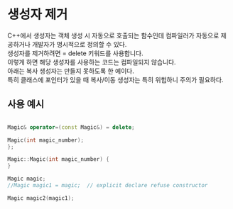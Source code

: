 # 생성자 제거

C++에서 생성자는 객체 생성 시 자동으로 호출되는 함수인데 컴파일러가 자동으로 제공하거나 개발자가 명시적으로 정의할 수 있다.   
생성자를 제거하려면 = delete 키워드를 사용합니다.   
이렇게 하면 해당 생성자를 사용하는 코드는 컴파일되지 않습니다.  
아래는 복사 생성자는 만들지 못하도록 한 예이다.  
특히 클래스에 포인터가 있을 때 복사/이동 생성자는 특히 위험하니 주의가 필요하다.  

## 사용 예시
```cpp

Magic& operator=(const Magic&) = delete;

Magic(int magic_number);
};

Magic::Magic(int magic_number) {
}

Magic magic;
//Magic magic1 = magic;  // explicit declare refuse constructor

Magic magic2(magic1); 


